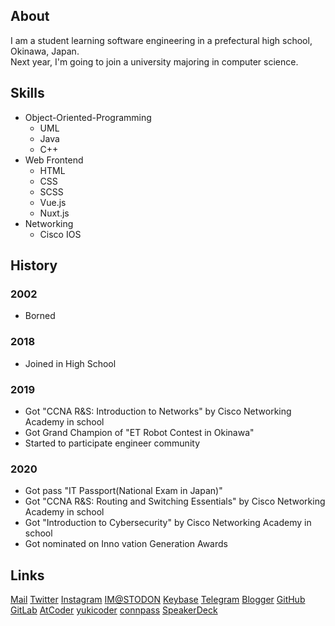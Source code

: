## About

I am a student learning software engineering in a prefectural high school, Okinawa, Japan.  
Next year, I'm going to join a university majoring in computer science.

## Skills
- Object-Oriented-Programming
  - UML
  - Java
  - C++
- Web Frontend
  - HTML
  - CSS
  - SCSS
  - Vue.js
  - Nuxt.js
- Networking
  - Cisco IOS

## History

### 2002
- Borned

### 2018
- Joined in High School

### 2019
- Got "CCNA R&S: Introduction to Networks" by Cisco Networking Academy in school
- Got Grand Champion of "ET Robot Contest in Okinawa"
- Started to participate engineer community

### 2020
- Got pass "IT Passport(National Exam in Japan)"
- Got "CCNA R&S: Routing and Switching Essentials" by Cisco Networking Academy in school
- Got "Introduction to Cybersecurity" by Cisco Networking Academy in school
- Got nominated on Inno vation Generation Awards


## Links
[Mail](mailto:contact@azurata.me)
[Twitter](https://twitter.com/azurata45)
[Instagram](https://www.instagram.com/azurata45)
[IM@STODON](https://imastodon.net/@azurata)
[Keybase](https://keybase.io/azurata)
[Telegram](https://telegram.me/azurata)
[Blogger](https://blog.azurata.me)
[GitHub](https://github.com/azurata45)
[GitLab](https://gitlab.com/azurata45)
[AtCoder](https://atcoder.jp/users/azurata)
[yukicoder](https://yukicoder.me/users/8237)
[connpass](https://connpass.com/user/azurata)
[SpeakerDeck](https://speakerdeck.com/azurata45)
